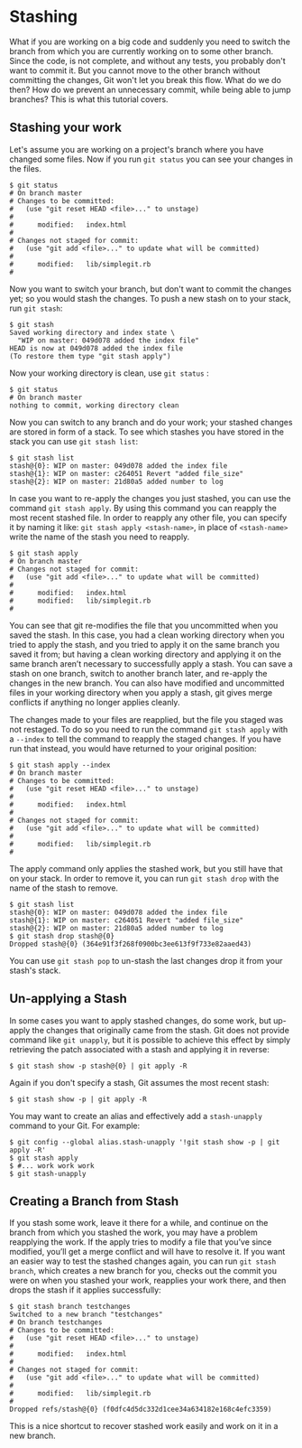 # Stashing

What if you are working on a big code and suddenly you need to switch the branch from which you are currently working on to some other branch. Since the code, is not complete, and without any tests, you probably don't want to commit it. But you cannot move to the other branch without committing the changes, Git won't let you break this flow. What do we do then? How do we prevent an unnecessary commit, while being able to jump branches? This is what this tutorial covers.

## Stashing your work

Let's assume you are working on a project's branch where you have changed some files. Now if you run ```git status``` you can see your changes in the files.

```
$ git status
# On branch master
# Changes to be committed:
#   (use "git reset HEAD <file>..." to unstage)
#
#      modified:   index.html
#
# Changes not staged for commit:
#   (use "git add <file>..." to update what will be committed)
#
#      modified:   lib/simplegit.rb
#
```

Now you want to switch your branch, but don't want to commit the changes yet; so you would stash the changes.
To push a new stash on to your stack, run ```git stash```:

```
$ git stash
Saved working directory and index state \
  "WIP on master: 049d078 added the index file"
HEAD is now at 049d078 added the index file
(To restore them type "git stash apply")
```

Now your working directory is clean, use ```git status``` :

```
$ git status
# On branch master
nothing to commit, working directory clean
```

Now you can switch to any branch and do your work; your stashed changes are stored in form of a stack. To see which stashes you have stored in the stack you can use ```git stash list```:

```
$ git stash list
stash@{0}: WIP on master: 049d078 added the index file
stash@{1}: WIP on master: c264051 Revert "added file_size"
stash@{2}: WIP on master: 21d80a5 added number to log
```

In case you want to re-apply the changes you just stashed, you can use the command ```git stash apply```. By using this command you can reapply the most recent stashed file. In order to reapply any other file, you can specify it by naming it like: ```git stash apply <stash-name>```, in place of ```<stash-name>``` write the name of the stash you need to reapply.

```
$ git stash apply
# On branch master
# Changes not staged for commit:
#   (use "git add <file>..." to update what will be committed)
#
#      modified:   index.html
#      modified:   lib/simplegit.rb
#
```

You can see that git re-modifies the file that you uncommitted when you saved the stash. In this case, you had a clean working directory when you tried to apply the stash, and you tried to apply it on the same branch you saved it from; but having a clean working directory and applying it on the same branch aren’t necessary to successfully apply a stash. You can save a stash on one branch, switch to another branch later, and re-apply the changes in the new branch. You can also have modified and uncommitted files in your working directory when you apply a stash, git gives merge conflicts if anything no longer applies cleanly.

The changes made to your files are reapplied, but the file you staged was not restaged. To do so you need to run the command ```git stash apply``` with a ```--index``` to tell the command to reapply the staged changes. If you have run that instead, you would have returned to your original position:

```
$ git stash apply --index
# On branch master
# Changes to be committed:
#   (use "git reset HEAD <file>..." to unstage)
#
#      modified:   index.html
#
# Changes not staged for commit:
#   (use "git add <file>..." to update what will be committed)
#
#      modified:   lib/simplegit.rb
#
```

The apply command only applies the stashed work, but you still have that on your stack. In order to remove it, you can run ```git stash drop``` with the name of the stash to remove.

```
$ git stash list
stash@{0}: WIP on master: 049d078 added the index file
stash@{1}: WIP on master: c264051 Revert "added file_size"
stash@{2}: WIP on master: 21d80a5 added number to log
$ git stash drop stash@{0}
Dropped stash@{0} (364e91f3f268f0900bc3ee613f9f733e82aaed43)
```

You can use ```git stash pop``` to un-stash the last changes drop it from your stash's stack.

## Un-applying a Stash

In some cases you want to apply stashed changes, do some work, but up-apply the changes that originally came from the stash. Git does not provide command like ```git unapply```, but it is possible to achieve this effect by simply retrieving the patch associated with a stash and applying it in reverse:

```$ git stash show -p stash@{0} | git apply -R```

Again if you don't specify a stash, Git assumes the most recent stash:

```$ git stash show -p | git apply -R```

You may want to create an alias and effectively add a ```stash-unapply``` command to your Git. For example:

```
$ git config --global alias.stash-unapply '!git stash show -p | git apply -R'
$ git stash apply
$ #... work work work
$ git stash-unapply
```

## Creating a Branch from Stash

If you stash some work, leave it there for a while, and continue on the branch from which you stashed the work, you may have a problem reapplying the work. If the apply tries to modify a file that you’ve since modified, you’ll get a merge conflict and will have to resolve it. If you want an easier way to test the stashed changes again, you can run ```git stash branch```, which creates a new branch for you, checks out the commit you were on when you stashed your work, reapplies your work there, and then drops the stash if it applies successfully:

```
$ git stash branch testchanges
Switched to a new branch "testchanges"
# On branch testchanges
# Changes to be committed:
#   (use "git reset HEAD <file>..." to unstage)
#
#      modified:   index.html
#
# Changes not staged for commit:
#   (use "git add <file>..." to update what will be committed)
#
#      modified:   lib/simplegit.rb
#
Dropped refs/stash@{0} (f0dfc4d5dc332d1cee34a634182e168c4efc3359)
```

This is a nice shortcut to recover stashed work easily and work on it in a new branch.